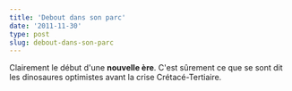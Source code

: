 ```yaml
---
title: 'Debout dans son parc'
date: '2011-11-30'
type: post
slug: debout-dans-son-parc
---
```


Clairement le début d'une **nouvelle ère**.
C'est sûrement ce que se sont dit les dinosaures optimistes avant la crise Crétacé-Tertiaire.
